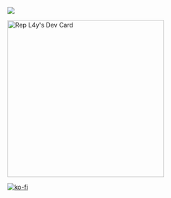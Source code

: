 
![](https://komarev.com/ghpvc/?username=REp007&color=brightgreen	)

<a href="https://app.daily.dev/repl4y"><img src="https://api.daily.dev/devcards/v2/p4U7felbYPLM5Z1tiUYt5.png?r=imp" width="356" alt="Rep L4y's Dev Card"/></a>

<!-- Hello -->

<!--
**REp007/REp007** is a ✨ _special_ ✨ repository because its `README.md` (this file) appears on your GitHub profile.
-->

[![ko-fi](https://ko-fi.com/img/githubbutton_sm.svg)](https://ko-fi.com/N4N2YOTPB)
